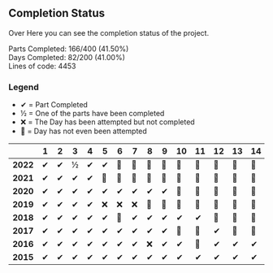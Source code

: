 ## Completion Status

Over Here you can see the completion status of the project.

Parts Completed: 166/400 (41.50%)
<br>
Days Completed: 82/200 (41.00%)
<br>
Lines of code: 4453

### Legend

- ✔ = Part Completed
- ½ = One of the parts have been completed
- ❌ = The Day has been attempted but not completed
- 🚫 = Day has not even been attempted

||1|2|3|4|5|6|7|8|9|10|11|12|13|14|15|16|17|18|19|20|21|22|23|24|25|
|---|---|---|---|---|---|---|---|---|---|---|---|---|---|---|---|---|---|---|---|---|---|---|---|---|---|
|**2022**|✔|✔|½|✔|✔|🚫|🚫|🚫|🚫|🚫|🚫|🚫|🚫|🚫|🚫|🚫|🚫|🚫|🚫|🚫|🚫|🚫|🚫|🚫|🚫|
|**2021**|✔|✔|✔|✔|🚫|🚫|🚫|🚫|🚫|🚫|🚫|🚫|🚫|🚫|🚫|🚫|🚫|🚫|🚫|🚫|🚫|🚫|🚫|🚫|🚫|
|**2020**|✔|✔|✔|✔|✔|✔|✔|✔|✔|🚫|🚫|🚫|🚫|🚫|✔|🚫|🚫|🚫|🚫|🚫|🚫|🚫|🚫|🚫|🚫|
|**2019**|✔|✔|✔|✔|❌|❌|❌|🚫|🚫|🚫|🚫|🚫|🚫|🚫|🚫|🚫|🚫|🚫|🚫|🚫|🚫|🚫|🚫|🚫|🚫|
|**2018**|✔|✔|✔|✔|✔|🚫|✔|✔|✔|✔|✔|🚫|🚫|🚫|🚫|🚫|🚫|🚫|🚫|🚫|🚫|🚫|🚫|🚫|🚫|
|**2017**|✔|✔|✔|✔|✔|✔|✔|✔|✔|🚫|🚫|✔|🚫|🚫|🚫|🚫|🚫|🚫|🚫|🚫|🚫|🚫|🚫|🚫|🚫|
|**2016**|✔|✔|✔|✔|✔|✔|✔|❌|✔|✔|🚫|✔|✔|✔|✔|✔|✔|✔|✔|✔|✔|✔|✔|✔|❌|
|**2015**|✔|✔|✔|✔|✔|✔|✔|✔|✔|✔|✔|✔|✔|✔|❌|✔|❌|✔|½|✔|🚫|🚫|✔|❌|🚫|
